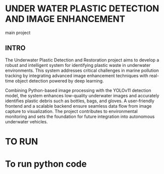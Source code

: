# UNDER WATER PLASTIC DETECTION AND IMAGE ENHANCEMENT

main project

## INTRO

The Underwater Plastic Detection and Restoration project aims to develop a robust and intelligent system for identifying plastic waste in underwater environments. This system addresses critical challenges in marine pollution tracking by integrating advanced image enhancement techniques with real-time object detection powered by deep learning.

Combining Python-based image processing with the YOLOv11 detection model, the system enhances low-quality underwater images and accurately identifies plastic debris such as bottles, bags, and gloves. A user-friendly frontend and a scalable backend ensure seamless data flow from image capture to visualization. The project contributes to environmental monitoring and sets the foundation for future integration into autonomous underwater vehicles.

# TO RUN



# To run python code



